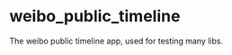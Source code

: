 weibo_public_timeline
=====================

The weibo public timeline app, used for testing many libs.